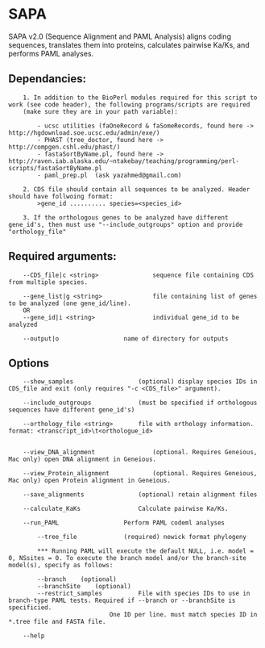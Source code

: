 # SAPA

SAPA v2.0 (Sequence Alignment and PAML Analysis) aligns coding sequences, translates them into proteins, calculates pairwise Ka/Ks, and performs PAML analyses.

				
## Dependancies:
		
		1. In addition to the BioPerl modules required for this script to work (see code header), the following programs/scripts are required 
		(make sure they are in your path variable):
			
			- ucsc utilities (faOneRecord & faSomeRecords, found here -> http://hgdownload.soe.ucsc.edu/admin/exe/)
			- PHAST (tree_doctor, found here -> http://compgen.cshl.edu/phast/)
			- fastaSortByName.pl, found here -> http://raven.iab.alaska.edu/~ntakebay/teaching/programming/perl-scripts/fastaSortByName.pl
			- paml_prep.pl  (ask yazahmed@gmail.com)

		2. CDS file should contain all sequences to be analyzed. Header should have follwoing format:
			>gene_id .......... species=<species_id>

		3. If the orthologous genes to be analyzed have different gene_id's, then must use "--include_outgroups" option and provide "orthology_file"

		
 ## Required arguments:

		--CDS_file|c <string>				sequence file containing CDS from multiple species.

		--gene_list|g <string>				file containing list of genes to be analyzed (one gene_id/line).
		OR
		--gene_id|i <string>				individual gene_id to be analyzed
  
		--output|o					name of directory for outputs 


 ## Options

		--show_samples					(optional) display species IDs in CDS_file and exit (only requires "-c <CDS_file>" argument).

		--include_outgroups				(must be specified if orthologous sequences have different gene_id's)

		--orthology_file <string>		file with orthology information. format: <transcript_id>\t<orthologue_id>


		--view_DNA_alignment				(optional. Requires Geneious, Mac only) open DNA alignment in Geneious.

		--view_Protein_alignment			(optional. Requires Geneious, Mac only) open Protein alignment in Geneious.

		--save_alignments				(optional) retain alignment files

		--calculate_KaKs				Calculate pairwise Ka/Ks.

		--run_PAML					Perform PAML codeml analyses

			--tree_file				(required) newick format phylogeny
	
			*** Running PAML will execute the default NULL, i.e. model = 0, NSsites = 0. To execute the branch model and/or the branch-site model(s), specify as follows:

			--branch	(optional)
			--branchSite	(optional)	
			--restrict_samples			File with species IDs to use in branch-type PAML tests. Required if --branch or --branchSite is specificied. 
								One ID per line. must match species ID in *.tree file and FASTA file.

		--help						

					
